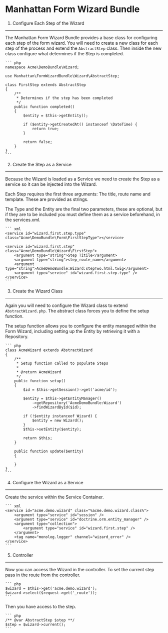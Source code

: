 Manhattan Form Wizard Bundle
============================

1. Configure Each Step of the Wizard
------------------------------------

The Manhattan Form Wizard Bundle provides a base class for configuring each step of the form
wizard. You will need to create a new class for each step of the process and extend the
`AbstractStep` class. Then inside the new class configure what determines if the Step is
completed.

    ``` php
    namespace Acme\DemoBundle\Wizard;

    use Manhattan\FormWizardBundle\Wizard\AbstractStep;

    class FirstStep extends AbstractStep
    {
        /**
         * Determines if the step has been completed
         */
        public function completed()
        {
            $entity = $this->getEntity();

            if ($entity->getCreatedAt() instanceof \DateTime) {
                return true;
            }

            return false;
        }
    }
    ```

2. Create the Step as a Service
-------------------------------

Because the Wizard is loaded as a Service we need to create the Step as a service so it can be
injected into the Wizard.

Each Step requires the first three arguments: The title, route name and template. These are
provided as strings.

The Type and the Entity are the final two parameters, these are optional, but if they are to be
included you must define them as a service beforehand, in the services.xml.

    ``` xml
    <service id="wizard.first.step.type" class="Acme\DemoBundle\Form\FirstStepType"></service>

    <service id="wizard.first.step" class="Acme\DemoBundle\Wizard\FirstStep">
        <argument type="string">Step Titile</argument>
        <argument type="string">step_route_name</argument>
        <argument type="string">AcmeDemoBundle:Wizard:stepTwo.html.twig</argument>
        <argument type="service" id="wizard.first.step.type" />
    </service>
    ```

3. Create the Wizard Class
--------------------------

Again you will need to configure the Wizard class to extend `AbstractWizard.php`. The abstract class
forces you to define the setup function.

The setup function allows you to configure the entity managed within the Form Wizard, including setting
up the Entity by retrieving it with a Repository.

    ``` php
    class AcmeWizard extends AbstractWizard
    {
        /**
         * Setup function called to populate Steps
         *
         * @return AcmeWizard
         */
        public function setup()
        {
            $id = $this->getSession()->get('acme/id');

            $entity = $this->getEntityManager()
                ->getRepository('AcmeDemoBundle:Wizard')
                ->findWizardById($id);

            if (!$entity instanceof Wizard) {
                $entity = new Wizard();
            }
            $this->setEntity($entity);

            return $this;
        }

        public function update($entity)
        {

        }
    }
    ```

4. Configure the Wizard as a Service
------------------------------------

Create the service within the Service Container.

    ``` xml
    <service id="acme.demo.wizard" class="%acme.demo.wizard.class%">
        <argument type="service" id="session" />
        <argument type="service" id="doctrine.orm.entity_manager" />
        <argument type="collection">
            <argument type="service" id="wizard.first.step" />
        </argument>
        <tag name="monolog.logger" channel="wizard_error" />
    </service>
    ```

5. Controller
-------------

Now you can access the Wizard in the controller. To set the current step pass in the route from the
controller.

    ``` php
    $wizard = $this->get('acme.demo.wizard');
    $wizard->select($request->get('_route'));
    ```

Then you have access to the step.

    ``` php
    /** @var AbstractStep $step **/
    $step = $wizard->current();
    ```
